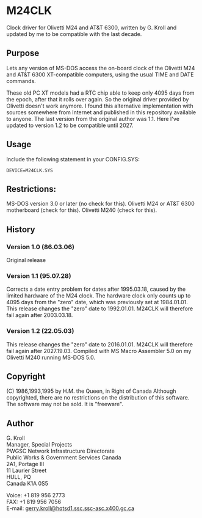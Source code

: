 # M24CLK
Clock driver for Olivetti M24 and AT&T 6300, written by G. Kroll and updated by me to be compatible with the last decade.

## Purpose
Lets any version of MS-DOS access the on-board clock of the Olivetti M24 and AT&T 6300 XT-compatible computers, using the usual TIME and DATE commands.

These old PC XT models had a RTC chip able to keep only 4095 days from the epoch, after that it rolls over again. So the original driver provided by Olivetti doesn't work anymore.
I found this alternative implementation with sources somewhere from Internet and published in this repository available to anyone. The last version from the original author was 1.1. Here I've updated to version 1.2 to be compatible until 2027.

## Usage
Include the following statement in your CONFIG.SYS:

`DEVICE=M24CLK.SYS`

## Restrictions:
MS-DOS version 3.0 or later (no check for this).
Olivetti M24 or AT&T 6300 motherboard (check for this).
Olivetti M240 (check for this).

## History

### Version 1.0 (86.03.06)
Original release

### Version 1.1 (95.07.28)
Corrects a date entry problem for dates after 1995.03.18, caused by the limited hardware of the M24 clock.
The hardware clock only counts up to 4095 days from the "zero" date, which was previously set at 1984.01.01.  This release changes the "zero" date to 1992.01.01. M24CLK will therefore fail again after 2003.03.18.

### Version 1.2 (22.05.03)
This release changes the "zero" date to 2016.01.01. M24CLK will therefore fail again after 2027.19.03. Compiled with MS Macro Assembler 5.0 on my Olivetti M240 running MS-DOS 5.0.

## Copyright
(C) 1986,1993,1995 by H.M. the Queen, in Right of Canada
Although copyrighted, there are no restrictions on the distribution of this software. The software may not be sold. It is "freeware".

## Author
G. Kroll  
Manager, Special Projects  
PWGSC Network Infrastructure Directorate  
Public Works & Government Services Canada  
2A1, Portage III  
11 Laurier Street  
HULL, PQ  
Canada    K1A 0S5

Voice:  +1 819 956 2773  
FAX:  +1 819 956 7056  
E-mail:  gerry.kroll@hqtsd1.ssc.ssc-asc.x400.gc.ca
